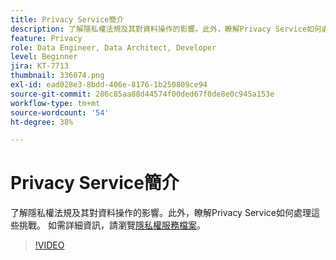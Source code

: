 ```yaml
---
title: Privacy Service簡介
description: 了解隱私權法規及其對資料操作的影響。此外，瞭解Privacy Service如何處理這些挑戰。
feature: Privacy
role: Data Engineer, Data Architect, Developer
level: Beginner
jira: KT-7713
thumbnail: 336074.png
exl-id: ead028e3-8bdd-406e-8176-1b250809ce94
source-git-commit: 286c85aa88d44574f00ded67f0de8e0c945a153e
workflow-type: tm+mt
source-wordcount: '54'
ht-degree: 38%

---
```


# Privacy Service簡介

了解隱私權法規及其對資料操作的影響。此外，瞭解Privacy Service如何處理這些挑戰。 如需詳細資訊，請瀏覽[隱私權服務檔案](https://experienceleague.adobe.com/docs/experience-platform/privacy/home.html?lang=zh-Hant)。

>[!VIDEO](https://video.tv.adobe.com/v/336074?learn=on&enablevpops)
